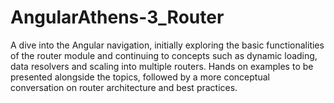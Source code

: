 # AngularAthens-3_Router

A dive into the Angular navigation, initially exploring the basic functionalities of the router module and continuing to concepts such as dynamic loading, data resolvers and scaling into multiple routers. Hands on examples to be presented alongside the topics, followed by a more conceptual conversation on router architecture and best practices.
